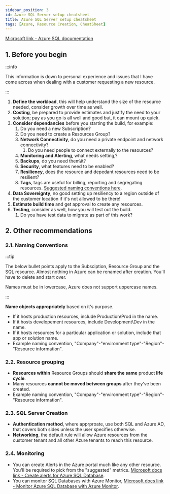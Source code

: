 ```yaml
---
sidebar_position: 3
id: Azure SQL Server setup cheatsheet
title: Azure SQL Server setup cheatsheet
tags: [Azure, Resource Creation, CheatSheet]
---
```


[Microsoft link - Azure SQL documentation](https://learn.microsoft.com/en-gb/azure/azure-sql/?view=azuresql)

## 1. Before you begin

:::info

This information is down to personal experience and issues that I have come across when dealing with a customer requesting a new resource.

:::

1. **Define the workload**, this will help understand the size of the resource needed, consider growth over time as well.
2. **Costing**, be prepared to provide estimates and justify the need to your solution; pay as you go is all well and good but, it can mount up quick.
3. **Consider dependancies** before you starting the build, for example:
   1. Do you need a new Subscription?
   2. Do you need to create a Resources Group?
   3. **Network Connectivity**, do you need a private endpoint and network connectivity?
      1. Do you need people to connect externally to the resources?
   4. **Monitoring and Alerting**, what needs setting,?
   5. **Backups**, do you need them\it?
   6. **Security**, what features need to be enabled?
   7. **Resiliency**, does the resource and depedant resources need to be resilient?
   8.  **Tags**, tags are useful for billing, reporting and segregating resources. [Suggested naming conventions here](https://docs.microsoft.com/en-us/azure/cloud-adoption-framework/decision-guides/resource-tagging/?toc=%2Fazure%2Fazure-resource-manager%2Fmanagement%2Ftoc.json).
4. **Data Sovereignty**, no good setting up resiliency to a region outside of the customer location if it's not allowed to be there!
5. **Estimate build time** and get approval to create any resources.
6. **Testing**, consider as well, how you will test out the build.
   1.  Do you have test data to migrate as part of this work?

## 2. Other recommendations

### 2.1. Naming Conventions

:::tip

The below bullet points apply to the Subsciption, Resource Group and the SQL resource. Almost nothing in Azure can be renamed after creation. You'll have to delete and start over.

Names must be in lowercase, Azure does not support uppercase names.

:::

**Name objects appropriately** based on it's purpose.

- If it hosts production resources, include Production\Prod in the name.
- If it hosts developement resources, include Development\Dev in the name.
- If it hosts resources for a particular application or solution, include that app or solution name.
- Example naming convention, "Company"-"environment type"-"Region"-"Resource information".

### 2.2. Resource grouping

- **Resources within** Resource Groups should **share the same** product **life cycle**.
- Many resources **cannot be moved between groups** after they've been created.
- Example naming convention, "Company"-"environment type"-"Region"-"Resource information".

###  2.3. SQL Server Creation

- **Authentication method**, where apprproate, use both SQL and Azure AD, that covers both sides unless the user specifies otherwise.
- **Networking**, the default rule will allow Azure resources from the customer tenant and all other Azure tenants to reach this resource.

###  2.4. Monitoring

- You can create Alerts in the Azure portal much like any other resource. You'll be required to pick from the "suggested" metrics. [Microsoft docs link - Create alerts for Azure SQL Database](https://learn.microsoft.com/en-gb/azure/azure-sql/database/alerts-insights-configure-portal?view=azuresql).
- You can monitor SQL Databases with Azure Monitor, [Microsoft docs link - Monitor Azure SQL Database with Azure Monitor](https://learn.microsoft.com/en-gb/azure/azure-sql/database/monitoring-sql-database-azure-monitor?view=azuresql).
